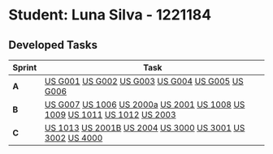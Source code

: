 # Student: Luna Silva - 1221184

## Developed Tasks

| Sprint | Task                                                                                                                                                                                                                                                                                                                                                                                                                                                                 |
|--------|----------------------------------------------------------------------------------------------------------------------------------------------------------------------------------------------------------------------------------------------------------------------------------------------------------------------------------------------------------------------------------------------------------------------------------------------------------------------|
| **A**  | [US G001](../Sprint%20A/us_G001/readme.md)  [US G002](../Sprint%20A/us_G002/readme.md) [US G003](../Sprint%20A/us_G003/readme.md) [US G004](../Sprint%20A/us_G004/readme.md) [US G005](../Sprint%20A/us_G005/readme.md) [US G006](../Sprint%20A/us_G006/readme.md)                                                                                                                                                                                                   |
| **B**  | [US G007](..%2FSprint%20B%2Fus_G007%2Freadme.md)  [US 1006](..%2FSprint%20B%2Fus_1006%2Freadme.md)  [US 2000a](..%2FSprint%20B%2Fus_2000a%2Freadme.md)  [US 2001](..%2FSprint%20B%2Fus_2001%2Freadme_lapr.md)  [US 1008](..%2FSprint%20B%2Fus_1008%2Freadme.md)  [US 1009](..%2FSprint%20B%2Fus_1009%2Freadme.md) [US 1011](..%2FSprint%20B%2Fus_1011%2Freadme.md) [US 1012](..%2FSprint%20B%2Fus_1012%2Freadme.md) [US 2003](..%2FSprint%20B%2Fus_2003%2Freadme.md) |
| **C**  | [US 1013](..%2FSprint%20C%2Fus_1013%2Freadme.md) [US 2001B](..%2FSprint%20C%2Fus_2001b%2Freadme_lapr.md) [US 2004](..%2FSprint%20C%2Fus_2004%2Freadme.md) [US 3000](..%2FSprint%20C%2Fus_3000%2Freadme.md) [US 3001](..%2FSprint%20C%2Fus_3001%2Freadme.md) [US 3002](..%2FSprint%20C%2Fus_3002%2Freadme.md) [US 4000](..%2FSprint%20C%2Fus_4000%2Freadme.md)                                                                                                        |
